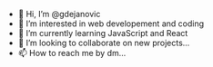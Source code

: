 - 👋 Hi, I’m @gdejanovic
- 👀 I’m interested in web developement and coding
- 🌱 I’m currently learning JavaScript and React
- 💞️ I’m looking to collaborate on new projects...
- 📫 How to reach me by dm...

<!---
gdejanovic/gdejanovic is a ✨ special ✨ repository because its `README.md` (this file) appears on your GitHub profile.
You can click the Preview link to take a look at your changes.
--->
